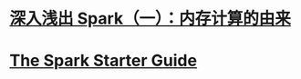 # [深入浅出 Spark（一）：内存计算的由来](https://www.infoq.cn/article/oPpQzsJIFopeBpzVcbx7)

# [The Spark Starter Guide](https://hadoopsters.com/spark/)
